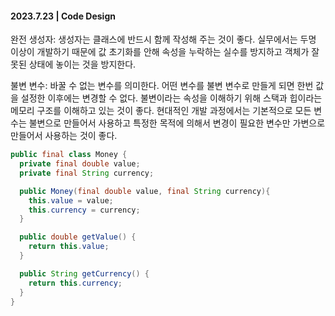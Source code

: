 #### 2023.7.23 | Code Design

완전 생성자: 생성자는 클래스에 반드시 함께 작성해 주는 것이 좋다. 실무에서는 두명 이상이 개발하기 때문에 값 초기화를 안해 속성을 누락하는 실수를 방지하고 객체가 잘못된 상태에 놓이는 것을 방지한다. 

불변 변수: 바꿀 수 없는 변수를 의미한다. 어떤 변수를 불변 변수로 만들게 되면 한번 값을 설정한 이후에는 변경할 수 없다. 불변이라는 속성을 이해하기 위해 스택과 힙이라는 메모리 구조를 이해하고 있는 것이 좋다. 현대적인 개발 과정에서는 기본적으로 모든 변수는 불변으로 만들어서 사용하고 특정한 목적에 의해서 변경이 필요한 변수만 가변으로 만들어서 사용하는 것이 좋다. 

```java
public final class Money {
  private final double value;
  private final String currency;

  public Money(final double value, final String currency){
    this.value = value;
    this.currency = currency;
  }

  public double getValue() {
    return this.value;
  }

  public String getCurrency() {
    return this.currency;
  }
}
```
